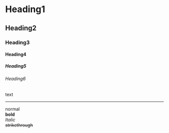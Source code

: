 <!--Preview-->
<!--crtl +  shift + v-->

<!--Heading -->
# Heading1
## Heading2
### Heading3
#### Heading4
##### Heading5
###### Heading6
text

<!-- Line -->
___

<!-- Text attributes -->
normal
<br>
**bold**
<br>
*Italic*
<br>
~~strikethrough~~